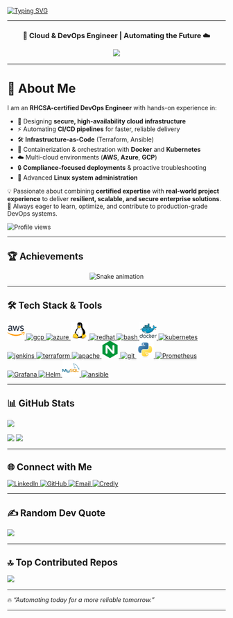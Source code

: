 <!-- Typing SVG -->
[![Typing SVG](https://readme-typing-svg.demolab.com?font=Fira+Code&weight=600&size=24&pause=1000&color=0FF7F0&center=true&vCenter=true&width=1000&lines=Hi%2C+I'm+Omar+Mohamed+Abdelsalam;DevOps+Engineer+%7C+Cloud+%26+Automation+Enthusiast;RHCSA+Certified+%7C+Terraform+%7C+Ansible+%7C+Kubernetes;Always+Learning+%7C+Always+Automating+%7C+Always+Evolving)](https://git.io/typing-svg)

---

<h3 align="center">🚀 Cloud & DevOps Engineer | Automating the Future ☁️</h3>

<p align="center">
  <img src="https://user-images.githubusercontent.com/61057666/169029838-74df663d-2e62-4d77-bdff-b43f7d63f00f.png"/>
</p>

---

# 👋 About Me  

I am an **RHCSA-certified DevOps Engineer** with hands-on experience in:  
- 🚀 Designing **secure, high-availability cloud infrastructure**  
- ⚡ Automating **CI/CD pipelines** for faster, reliable delivery  
- 🛠️ **Infrastructure-as-Code** (Terraform, Ansible)  
- 🐳 Containerization & orchestration with **Docker** and **Kubernetes**  
- ☁️ Multi-cloud environments (**AWS**, **Azure**, **GCP**)  
- 🔒 **Compliance-focused deployments** & proactive troubleshooting  
- 🐧 Advanced **Linux system administration**  

💡 Passionate about combining **certified expertise** with **real-world project experience** to deliver **resilient, scalable, and secure enterprise solutions**.  
📌 Always eager to learn, optimize, and contribute to production-grade DevOps systems. 

![Profile views](https://komarev.com/ghpvc/?username=omarMohamedo-o&label=Profile%20views&color=0e75b6&style=flat)

---

## 🏆 Achievements  

<!-- Snake Contribution Graph -->
<div align="center">
  <img src="https://profile-readme-generator.com/assets/snake.svg" alt="Snake animation" />
</div>

---

## 🛠️ Tech Stack & Tools

<p align="left">
    <a href="https://aws.amazon.com" target="_blank" rel="noreferrer" title="AWS">
        <img src="https://raw.githubusercontent.com/devicons/devicon/master/icons/amazonwebservices/amazonwebservices-original-wordmark.svg" alt="AWS" width="40" height="40" />
    </a>
    <a href="https://cloud.google.com/" target="_blank" rel="noreferrer" title="gcp">
        <img src="https://www.vectorlogo.zone/logos/google_cloud/google_cloud-icon.svg" alt="gcp" width="40" height="40" />
    </a>
    <a href="https://azure.microsoft.com/en-in/" target="_blank" rel="noreferrer" title="azure">
        <img src="https://www.vectorlogo.zone/logos/microsoft_azure/microsoft_azure-icon.svg" alt="azure" width="40" height="40" />
    </a>
    <a href="https://www.linux.org" target="_blank" rel="noreferrer" title="linux">
        <img src="https://raw.githubusercontent.com/devicons/devicon/master/icons/linux/linux-original.svg" alt="linux" width="40" height="40" />
    </a>
    <a href="https://www.redhat.com" target="_blank" rel="noreferrer" title="RedHat">
        <img src="https://www.vectorlogo.zone/logos/redhat/redhat-icon.svg" alt="redhat" width="40" height="40" />
    </a>
    <a href="https://www.gnu.org/software/bash/" target="_blank" rel="noreferrer" title="bash">
        <img src="https://www.vectorlogo.zone/logos/gnu_bash/gnu_bash-icon.svg" alt="bash" width="40" height="40" />
    </a>
    <a href="https://www.docker.com" target="_blank" rel="noreferrer" title="docker">
        <img src="https://raw.githubusercontent.com/devicons/devicon/master/icons/docker/docker-original-wordmark.svg" alt="docker" width="40" height="40" />
    </a>
    <a href="https://kubernetes.io" target="_blank" rel="noreferrer" title="kubernetes">
        <img src="https://www.vectorlogo.zone/logos/kubernetes/kubernetes-icon.svg" alt="kubernetes" width="40" height="40" />
    </a>
    <a href="https://www.jenkins.io" target="_blank" rel="noreferrer" title="jenkins">
        <img src="https://www.vectorlogo.zone/logos/jenkins/jenkins-icon.svg" alt="jenkins" width="40" height="40" />
    </a>
    <a href="https://www.terraform.io/" target="_blank" rel="noreferrer" title="Terraform">
        <img src="https://www.vectorlogo.zone/logos/terraformio/terraformio-icon.svg" alt="terraform" width="40" height="40" />
    </a>
    <a href="https://httpd.apache.org/" target="_blank" rel="noreferrer" title="Apache">
        <img src="https://www.vectorlogo.zone/logos/apache/apache-icon.svg" alt="apache" width="40" height="40" />
    </a>
    <a href="https://www.nginx.com" target="_blank" rel="noreferrer" title="Nginx">
        <img src="https://raw.githubusercontent.com/devicons/devicon/master/icons/nginx/nginx-original.svg" alt="nginx" width="40" height="40" />
    </a>
    <a href="https://git-scm.com" target="_blank" rel="noreferrer" title="git">
        <img src="https://www.vectorlogo.zone/logos/git-scm/git-scm-icon.svg" alt="git" width="40" height="40" />
    </a>
    <a href="https://www.python.org" target="_blank" rel="noreferrer" title="python">
        <img src="https://raw.githubusercontent.com/devicons/devicon/master/icons/python/python-original.svg" alt="python" width="40" height="40" />
    </a>
    <a href="https://prometheus.io/" target="_blank" rel="noreferrer" title="Prometheus">
        <img src="https://www.vectorlogo.zone/logos/prometheusio/prometheusio-icon.svg" alt="Prometheus" width="40" height="40" />
    </a>
    <a href="https://grafana.com" target="_blank" rel="noreferrer" title="Grafana">
        <img src="https://www.vectorlogo.zone/logos/grafana/grafana-icon.svg" alt="Grafana" width="40" height="40" />
    </a>
    <a href="https://helm.sh" target="_blank" rel="noreferrer" title="Helm">
        <img src="https://www.vectorlogo.zone/logos/helmsh/helmsh-icon.svg" alt="Helm" width="40" height="40" />
    </a>
    <a href="https://www.mysql.com/" target="_blank" rel="noreferrer" title="mysql">
        <img src="https://raw.githubusercontent.com/devicons/devicon/master/icons/mysql/mysql-original-wordmark.svg" alt="mysql" width="40" height="40" />
    </a>
    <a href="https://www.ansible.com/" target="_blank" rel="noreferrer" title="ansible">
        <img src="https://www.vectorlogo.zone/logos/ansible/ansible-icon.svg" alt="ansible" width="40" height="40" />
    </a>
</p>

---

## 📊 GitHub Stats  

<p align="left">
  <img src="https://github-readme-stats.vercel.app/api/top-langs/?username=omarMohamedo-o&theme=tokyonight&hide_border=false&include_all_commits=true&count_private=false&layout=compact" height="180px"/>
</p>

<p align="left">
  <img src="https://github-readme-stats.vercel.app/api?username=omarMohamedo-o&theme=tokyonight&hide_border=false&include_all_commits=true&count_private=false" height="180px"/>
  <img src="https://github-readme-streak-stats.herokuapp.com/?user=omarMohamedo-o&theme=tokyonight&hide_border=false" height="180px"/>
</p>

---

## 🌐 Connect with Me  

<p align="left">
  <a href="https://linkedin.com/in/omar-mohamedo-o">
    <img src="https://img.shields.io/badge/LinkedIn-%230077B5.svg?logo=linkedin&logoColor=white" alt="LinkedIn"/>
  </a>
  <a href="https://github.com/omarMohamedo-o">
    <img src="https://img.shields.io/badge/GitHub-%23121011.svg?logo=github&logoColor=white" alt="GitHub"/>
  </a>
  <a href="mailto:omarmo.abdelsalam@gmail.com">
    <img src="https://img.shields.io/badge/Email-D14836?logo=gmail&logoColor=white" alt="Email"/>
  </a>
  <a href="https://www.credly.com/users/omar-mohamedo-o/">
    <img src="https://img.shields.io/badge/Credly-Profile-orange?style=flat&logo=credly&logoColor=white" alt="Credly"/>
  </a>
</p>

---

## ✍️ Random Dev Quote  

![](https://quotes-github-readme.vercel.app/api?type=horizontal&theme=radical)  

---

## 🔝 Top Contributed Repos  

![](https://github-contributor-stats.vercel.app/api?username=omarMohamedo-o&limit=5&theme=dark&combine_all_yearly_contributions=true)  

---

🔥 *“Automating today for a more reliable tomorrow.”*  

---
